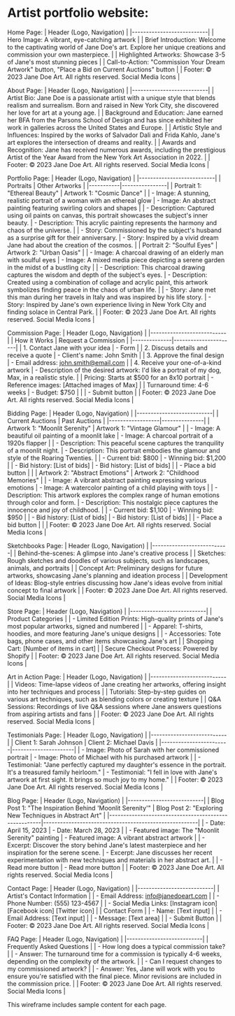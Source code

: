# Artist portfolio website:

Home Page:
| Header (Logo, Navigation) |
|---------------------------|
| Hero Image: A vibrant, eye-catching artwork |
| Brief Introduction: Welcome to the captivating world of Jane Doe's art. Explore her unique creations and commission your own masterpiece. |
| Highlighted Artworks: Showcase 3-5 of Jane's most stunning pieces |
| Call-to-Action: "Commission Your Dream Artwork" button, "Place a Bid on Current Auctions" button |
| Footer: © 2023 Jane Doe Art. All rights reserved. Social Media Icons |

About Page:
| Header (Logo, Navigation) |
|---------------------------|
| Artist Bio: Jane Doe is a passionate artist with a unique style that blends realism and surrealism. Born and raised in New York City, she discovered her love for art at a young age. |
| Background and Education: Jane earned her BFA from the Parsons School of Design and has since exhibited her work in galleries across the United States and Europe. |
| Artistic Style and Influences: Inspired by the works of Salvador Dali and Frida Kahlo, Jane's art explores the intersection of dreams and reality. |
| Awards and Recognition: Jane has received numerous awards, including the prestigious Artist of the Year Award from the New York Art Association in 2022. |
| Footer: © 2023 Jane Doe Art. All rights reserved. Social Media Icons |

Portfolio Page:
| Header (Logo, Navigation) |
|---------------------------|
| Portraits | Other Artworks |
|-----------|----------------|
| Portrait 1: "Ethereal Beauty" | Artwork 1: "Cosmic Dance" |
| - Image: A stunning, realistic portrait of a woman with an ethereal glow | - Image: An abstract painting featuring swirling colors and shapes |
| - Description: Captured using oil paints on canvas, this portrait showcases the subject's inner beauty. | - Description: This acrylic painting represents the harmony and chaos of the universe. |
| - Story: Commissioned by the subject's husband as a surprise gift for their anniversary. | - Story: Inspired by a vivid dream Jane had about the creation of the cosmos. |
| Portrait 2: "Soulful Eyes" | Artwork 2: "Urban Oasis" |
| - Image: A charcoal drawing of an elderly man with soulful eyes | - Image: A mixed media piece depicting a serene garden in the midst of a bustling city |
| - Description: This charcoal drawing captures the wisdom and depth of the subject's eyes. | - Description: Created using a combination of collage and acrylic paint, this artwork symbolizes finding peace in the chaos of urban life. |
| - Story: Jane met this man during her travels in Italy and was inspired by his life story. | - Story: Inspired by Jane's own experience living in New York City and finding solace in Central Park. |
| Footer: © 2023 Jane Doe Art. All rights reserved. Social Media Icons |

Commission Page:
| Header (Logo, Navigation) |
|---------------------------|
| How it Works | Request a Commission |
|--------------|----------------------|
| 1. Contact Jane with your idea | - Form |
| 2. Discuss details and receive a quote | - Client's name: John Smith |
| 3. Approve the final design | - Email address: john.smith@email.com |
| 4. Receive your one-of-a-kind artwork | - Description of the desired artwork: I'd like a portrait of my dog, Max, in a realistic style. |
| Pricing: Starts at $500 for an 8x10 portrait | - Reference images: [Attached images of Max] |
| Turnaround time: 4-6 weeks | - Budget: $750 |
|  | - Submit button |
| Footer: © 2023 Jane Doe Art. All rights reserved. Social Media Icons |

Bidding Page:
| Header (Logo, Navigation) |
|---------------------------|
| Current Auctions | Past Auctions |
|------------------|---------------|
| Artwork 1: "Moonlit Serenity" | Artwork 1: "Vintage Glamour" |
| - Image: A beautiful oil painting of a moonlit lake | - Image: A charcoal portrait of a 1920s flapper |
| - Description: This peaceful scene captures the tranquility of a moonlit night. | - Description: This portrait embodies the glamour and style of the Roaring Twenties. |
| - Current bid: $800 | - Winning bid: $1,200 |
| - Bid history: [List of bids] | - Bid history: [List of bids] |
| - Place a bid button |  |
| Artwork 2: "Abstract Emotions" | Artwork 2: "Childhood Memories" |
| - Image: A vibrant abstract painting expressing various emotions | - Image: A watercolor painting of a child playing with toys |
| - Description: This artwork explores the complex range of human emotions through color and form. | - Description: This nostalgic piece captures the innocence and joy of childhood. |
| - Current bid: $1,100 | - Winning bid: $950 |
| - Bid history: [List of bids] | - Bid history: [List of bids] |
| - Place a bid button |  |
| Footer: © 2023 Jane Doe Art. All rights reserved. Social Media Icons |

Sketchbooks Page:
| Header (Logo, Navigation) |
|---------------------------|
| Behind-the-scenes: A glimpse into Jane's creative process |
| Sketches: Rough sketches and doodles of various subjects, such as landscapes, animals, and portraits |
| Concept Art: Preliminary designs for future artworks, showcasing Jane's planning and ideation process |
| Development of Ideas: Blog-style entries discussing how Jane's ideas evolve from initial concept to final artwork |
| Footer: © 2023 Jane Doe Art. All rights reserved. Social Media Icons |

Store Page:
| Header (Logo, Navigation) |
|---------------------------|
| Product Categories |
| - Limited Edition Prints: High-quality prints of Jane's most popular artworks, signed and numbered |
| - Apparel: T-shirts, hoodies, and more featuring Jane's unique designs |
| - Accessories: Tote bags, phone cases, and other items showcasing Jane's art |
| Shopping Cart: [Number of items in cart] |
| Secure Checkout Process: Powered by Shopify |
| Footer: © 2023 Jane Doe Art. All rights reserved. Social Media Icons |

Art in Action Page:
| Header (Logo, Navigation) |
|---------------------------|
| Videos: Time-lapse videos of Jane creating her artworks, offering insight into her techniques and process |
| Tutorials: Step-by-step guides on various art techniques, such as blending colors or creating texture |
| Q&A Sessions: Recordings of live Q&A sessions where Jane answers questions from aspiring artists and fans |
| Footer: © 2023 Jane Doe Art. All rights reserved. Social Media Icons |

Testimonials Page:
| Header (Logo, Navigation) |
|---------------------------|
| Client 1: Sarah Johnson | Client 2: Michael Davis |
|------------------------|----------------------|
| - Image: Photo of Sarah with her commissioned portrait | - Image: Photo of Michael with his purchased artwork |
| - Testimonial: "Jane perfectly captured my daughter's essence in the portrait. It's a treasured family heirloom." | - Testimonial: "I fell in love with Jane's artwork at first sight. It brings so much joy to my home." |
| Footer: © 2023 Jane Doe Art. All rights reserved. Social Media Icons |

Blog Page:
| Header (Logo, Navigation) |
|---------------------------|
| Blog Post 1: "The Inspiration Behind 'Moonlit Serenity'" | Blog Post 2: "Exploring New Techniques in Abstract Art" |
|------------------------------------------------------|-------------------------------------------------------|
| - Date: April 15, 2023 | - Date: March 28, 2023 |
| - Featured image: The "Moonlit Serenity" painting | - Featured image: A vibrant abstract artwork |
| - Excerpt: Discover the story behind Jane's latest masterpiece and her inspiration for the serene scene. | - Excerpt: Jane discusses her recent experimentation with new techniques and materials in her abstract art. |
| - Read more button | - Read more button |
| Footer: © 2023 Jane Doe Art. All rights reserved. Social Media Icons |

Contact Page:
| Header (Logo, Navigation) |
|---------------------------|
| Artist's Contact Information |
| - Email Address: info@janedoeart.com |
| - Phone Number: (555) 123-4567 |
| - Social Media Links: [Instagram icon] [Facebook icon] [Twitter icon] |
| Contact Form |
| - Name: [Text input] |
| - Email Address: [Text input] |
| - Message: [Text area] |
| - Submit Button |
| Footer: © 2023 Jane Doe Art. All rights reserved. Social Media Icons |

FAQ Page:
| Header (Logo, Navigation) |
|---------------------------|
| Frequently Asked Questions |
| - How long does a typical commission take? |
| - Answer: The turnaround time for a commission is typically 4-6 weeks, depending on the complexity of the artwork. |
| - Can I request changes to my commissioned artwork? |
| - Answer: Yes, Jane will work with you to ensure you're satisfied with the final piece. Minor revisions are included in the commission price. |
| Footer: © 2023 Jane Doe Art. All rights reserved. Social Media Icons |

This wireframe includes sample content for each page.
